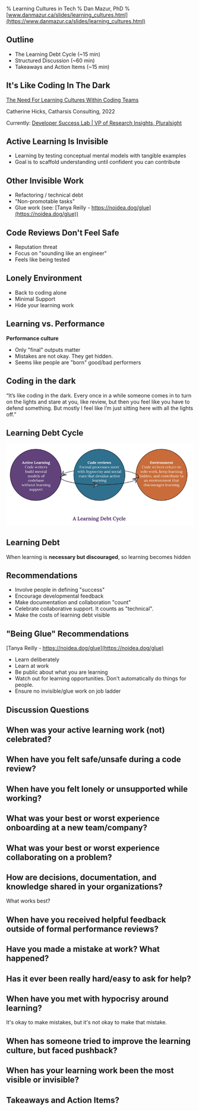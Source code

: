 % Learning Cultures in Tech
% Dan Mazur, PhD
% [www.danmazur.ca/slides/learning_cultures.html](https://www.danmazur.ca/slides/learning_cultures.html)

## Outline

* The Learning Debt Cycle (~15 min)
* Structured Discussion (~60 min)
* Takeaways and Action Items (~15 min)


## It's Like Coding In The Dark

[The Need For Learning Cultures Within Coding Teams](https://www.catharsisinsight.com/_files/ugd/fce7f8_2a41aa82670f4f08a3e403d196bcc341.pdf)

Catherine Hicks, Catharsis Consulting, 2022

Currently: [Developer Success Lab | VP of Research Insights, Pluralsight](https://www.linkedin.com/in/drcathicks/)

## Active Learning Is Invisible

* Learning by testing conceptual mental models with tangible examples
* Goal is to scaffold understanding until confident you can contribute

## Other Invisible Work

* Refactoring / technical debt
* "Non-promotable tasks"
* Glue work (see: [Tanya Reilly - https://noidea.dog/glue](https://noidea.dog/glue))

## Code Reviews Don't Feel Safe

* Reputation threat
* Focus on "sounding like an engineer"
* Feels like being tested

## Lonely Environment

* Back to coding alone
* Minimal Support
* Hide your learning work

## Learning vs. Performance

**Performance culture**

* Only "final" outputs matter
* Mistakes are not okay. They get hidden.
* Seems like people are "born" good/bad performers

## Coding in the dark

“It’s like coding in the dark. Every once in a
while someone comes in to turn on the
lights and stare at you, like review, but then
you feel like you have to defend something.
But mostly I feel like I’m just sitting here
with all the lights off.”

## Learning Debt Cycle

![](images/learning_cultures/learning-debt.png)

## Learning Debt

When learning is **necessary but discouraged**, so learning becomes hidden


## Recommendations

* Involve people in defining "success"
* Encourage developmental feedback
* Make documentation and collaboration "count"
* Celebrate collaborative support. It counts as "technical".
* Make the costs of learning debt visible

## "Being Glue" Recommendations

[Tanya Reilly - https://noidea.dog/glue](https://noidea.dog/glue)

* Learn deliberately
* Learn at work
* Be public about what you are learning
* Watch out for learning opportunities. Don't automatically do things for people.
* Ensure no invisible/glue work on job ladder


## Discussion Questions

## When was your active learning work (not) celebrated?

## When have you felt safe/unsafe during a code review?

## When have you felt lonely or unsupported while working?

## What was your best or worst experience onboarding at a new team/company?

## What was your best or worst experience collaborating on a problem?

## How are decisions, documentation, and knowledge shared in your organizations?

What works best?

## When have you received helpful feedback outside of formal performance reviews?

## Have you made a mistake at work? What happened?

## Has it ever been really hard/easy to ask for help?

## When have you met with hypocrisy around learning?

It's okay to make mistakes, but it's not okay to make that mistake.

## When has someone tried to improve the learning culture, but faced pushback?

## When has your learning work been the most visible or invisible?

## Takeaways and Action Items?
